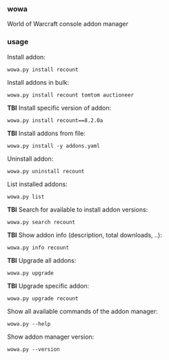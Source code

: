 ### wowa

World of Warcraft console addon manager

### usage

Install addon:
```
wowa.py install recount
```
Install addons in bulk:
```
wowa.py install recount tomtom auctioneer
```
**TBI** Install specific version of addon:
```
wowa.py install recount==8.2.0a
```
**TBI** Install addons from file:
```
wowa.py install -y addons.yaml
```
Uninstall addon:
```
wowa.py uninstall recount
```
List installed addons:
```
wowa.py list
```
**TBI** Search for available to install addon versions:
```
wowa.py search recount
```
**TBI** Show addon info (description, total downloads, ..):
```
wowa.py info recount
```
**TBI** Upgrade all addons:
```
wowa.py upgrade
```
**TBI** Upgrade specific addon:
```
wowa.py upgrade recount
```
Show all available commands of the addon manager:
```
wowa.py --help
```
Show addon manager version:
```
wowa.py --version
```
